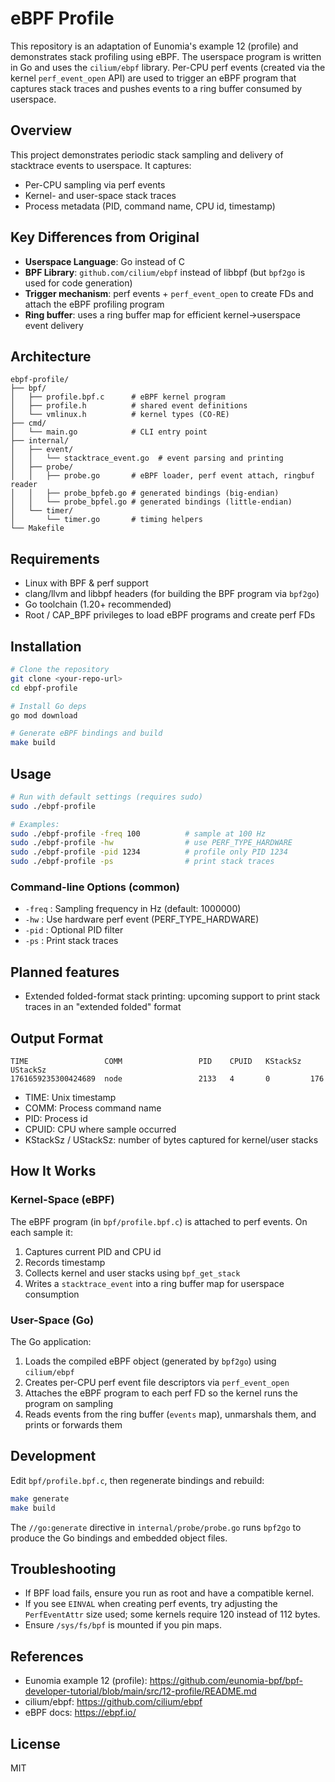 # eBPF Profile

This repository is an adaptation of Eunomia's example 12 (profile) and demonstrates stack profiling using eBPF. The userspace program is written in Go and uses the `cilium/ebpf` library. Per-CPU perf events (created via the kernel `perf_event_open` API) are used to trigger an eBPF program that captures stack traces and pushes events to a ring buffer consumed by userspace.

## Overview

This project demonstrates periodic stack sampling and delivery of stacktrace events to userspace. It captures:
- Per-CPU sampling via perf events
- Kernel- and user-space stack traces
- Process metadata (PID, command name, CPU id, timestamp)

## Key Differences from Original

- **Userspace Language**: Go instead of C
- **BPF Library**: `github.com/cilium/ebpf` instead of libbpf (but `bpf2go` is used for code generation)
- **Trigger mechanism**: perf events + `perf_event_open` to create FDs and attach the eBPF profiling program
- **Ring buffer**: uses a ring buffer map for efficient kernel→userspace event delivery

## Architecture

```
ebpf-profile/
├── bpf/
│   ├── profile.bpf.c      # eBPF kernel program
│   ├── profile.h          # shared event definitions
│   └── vmlinux.h          # kernel types (CO-RE)
├── cmd/
│   └── main.go            # CLI entry point
├── internal/
│   ├── event/
│   │   └── stacktrace_event.go  # event parsing and printing
│   ├── probe/
│   │   ├── probe.go       # eBPF loader, perf event attach, ringbuf reader
│   │   ├── probe_bpfeb.go # generated bindings (big-endian)
│   │   └── probe_bpfel.go # generated bindings (little-endian)
│   └── timer/
│       └── timer.go       # timing helpers
└── Makefile
```

## Requirements

- Linux with BPF & perf support
- clang/llvm and libbpf headers (for building the BPF program via `bpf2go`)
- Go toolchain (1.20+ recommended)
- Root / CAP_BPF privileges to load eBPF programs and create perf FDs

## Installation

```bash
# Clone the repository
git clone <your-repo-url>
cd ebpf-profile

# Install Go deps
go mod download

# Generate eBPF bindings and build
make build
```

## Usage

```bash
# Run with default settings (requires sudo)
sudo ./ebpf-profile

# Examples:
sudo ./ebpf-profile -freq 100          # sample at 100 Hz
sudo ./ebpf-profile -hw                # use PERF_TYPE_HARDWARE
sudo ./ebpf-profile -pid 1234          # profile only PID 1234
sudo ./ebpf-profile -ps                # print stack traces
```

### Command-line Options (common)

- `-freq` : Sampling frequency in Hz (default: 1000000)
- `-hw` : Use hardware perf event (PERF_TYPE_HARDWARE)
- `-pid` : Optional PID filter
- `-ps` : Print stack traces

## Planned features

- Extended folded-format stack printing: upcoming support to print stack traces in an "extended folded" format

## Output Format

```
TIME                 COMM                 PID    CPUID   KStackSz  UStackSz
1761659235300424689  node                 2133   4       0         176 
```

- TIME: Unix timestamp
- COMM: Process command name
- PID: Process id
- CPUID: CPU where sample occurred
- KStackSz / UStackSz: number of bytes captured for kernel/user stacks

## How It Works

### Kernel-Space (eBPF)

The eBPF program (in `bpf/profile.bpf.c`) is attached to perf events. On each sample it:

1. Captures current PID and CPU id
2. Records timestamp
3. Collects kernel and user stacks using `bpf_get_stack`
4. Writes a `stacktrace_event` into a ring buffer map for userspace consumption

### User-Space (Go)

The Go application:

1. Loads the compiled eBPF object (generated by `bpf2go`) using `cilium/ebpf`
2. Creates per-CPU perf event file descriptors via `perf_event_open`
3. Attaches the eBPF program to each perf FD so the kernel runs the program on sampling
4. Reads events from the ring buffer (`events` map), unmarshals them, and prints or forwards them

## Development

Edit `bpf/profile.bpf.c`, then regenerate bindings and rebuild:

```bash
make generate
make build
```

The `//go:generate` directive in `internal/probe/probe.go` runs `bpf2go` to produce the Go bindings and embedded object files.

## Troubleshooting

- If BPF load fails, ensure you run as root and have a compatible kernel.
- If you see `EINVAL` when creating perf events, try adjusting the `PerfEventAttr` size used; some kernels require 120 instead of 112 bytes.
- Ensure `/sys/fs/bpf` is mounted if you pin maps.

## References

- Eunomia example 12 (profile): https://github.com/eunomia-bpf/bpf-developer-tutorial/blob/main/src/12-profile/README.md
- cilium/ebpf: https://github.com/cilium/ebpf
- eBPF docs: https://ebpf.io/

## License

MIT
